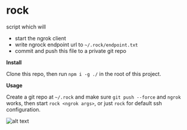 # rock


script which will
- start the ngrok client
- write ngrock endpoint url to `~/.rock/endpoint.txt`
- commit and push this file to a private git repo

**Install**

Clone this repo, then run `npm i -g ./` in the root of this project.

**Usage**

Create a git repo at `~/.rock` and make sure `git push --force` and `ngrok` works, then start `rock <ngrok args>`, or just `rock` for default ssh configuration.


![alt text](https://www.cs.utexas.edu/~angg/rock.png)